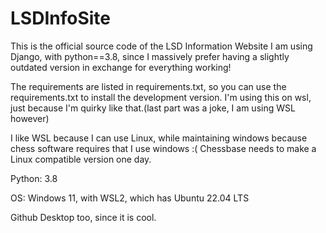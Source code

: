 # LSDInfoSite
This is the official source code of the LSD Information Website
I am using Django, with python==3.8, since I massively prefer having a slightly outdated version in exchange for everything working!


The requirements are listed in requirements.txt, so you can use the requirements.txt to install the development version.
I'm using this on wsl, just because I'm quirky like that.(last part was a joke, I am using WSL however) 

I like WSL because I can use Linux, while maintaining windows because chess software requires that I use windows :( Chessbase needs to make a Linux compatible version one day.

Python: 3.8

OS: Windows 11, with WSL2, which has Ubuntu 22.04 LTS

Github Desktop too, since it is cool.